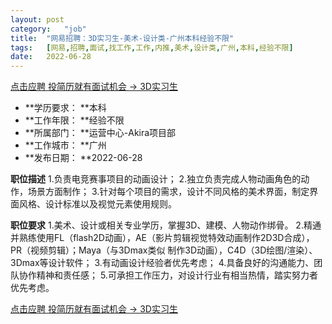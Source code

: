 ```yaml
---
layout:	post
category:	"job"
title:	"网易招聘：3D实习生-美术-设计类-广州本科经验不限"
tags:	[网易,招聘,面试,找工作,工作,内推,美术,设计类,广州,本科,经验不限]
date:	2022-06-28
---
```


[点击应聘 投简历就有面试机会 -> 3D实习生](http://mobile.bole.netease.com/bole/boleDetail?id=29975&employeeId=346f03c3cda5f04c&key=all)



- **学历要求： **本科
- **工作年限： **经验不限
- **所属部门： **运营中心-Akira项目部
- **工作城市： **广州
- **发布日期： **2022-06-28



**职位描述**
1.负责电竞赛事项目的动画设计；
2.独立负责完成人物动画角色的动作，场景方面制作；
3.针对每个项目的需求，设计不同风格的美术界面，制定界面风格、设计标准以及视觉元素使用规则。



**职位要求**
1.美术、设计或相关专业学历，掌握3D、建模、人物动作绑骨。
2.精通并熟练使用FL（flash2D动画），AE（影片剪辑视觉特效动画制作2D3D合成），PR（视频剪辑）；Maya（与3Dmax类似 制作3D动画），C4D（3D绘图/渲染）、3Dmax等设计软件；
3.有动画设计经验者优先考虑；
4.具备良好的沟通能力、团队协作精神和责任感；
5.可承担工作压力，对设计行业有相当热情，踏实努力者优先考虑。



[点击应聘 投简历就有面试机会 -> 3D实习生](http://mobile.bole.netease.com/bole/boleDetail?id=29975&employeeId=346f03c3cda5f04c&key=all)